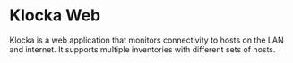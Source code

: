 
# Klocka Web
Klocka is a web application that monitors connectivity to hosts on the LAN and internet. It supports multiple inventories with different sets of hosts.
